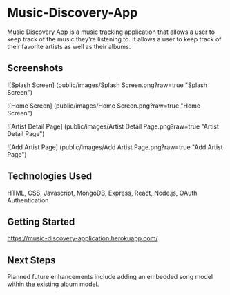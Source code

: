 # Music-Discovery-App
Music Discovery App is a music tracking application that allows a user to keep track of the music they're listening to. It allows a user to keep track of their favorite artists as well as their albums.

## Screenshots
![Splash Screen]
(public/images/Splash Screen.png?raw=true "Splash Screen")

![Home Screen]
(public/images/Home Screen.png?raw=true "Home Screen")

![Artist Detail Page]
(public/images/Artist Detail Page.png?raw=true "Artist Detail Page")

![Add Artist Page]
(public/images/Add Artist Page.png?raw=true "Add Artist Page")

## Technologies Used
HTML, CSS, Javascript, MongoDB, Express, React, Node.js, OAuth Authentication

## Getting Started
https://music-discovery-application.herokuapp.com/

## Next Steps
Planned future enhancements include adding an embedded song model within the existing album model.

